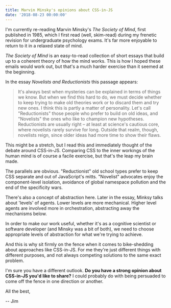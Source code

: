 ```yaml
---
title: Marvin Minsky's opinions about CSS-in-JS
date: '2018-08-23 00:00:00'
---
```


I'm currently re-reading Marvin Minsky's _The Society of Mind_, first published in 1985, which I first read (well, skim-read) during my frenetic revision for undergraduate psychology exams. It's far more enjoyable to return to it in a relaxed state of mind.

_The Society of Mind_ is an easy-to-read collection of short essays that build up to a coherent theory of how the mind works. This is how I hoped these emails would work out, but that's a much harder exercise than it seemed at the beginning.

In the essay _Novelists and Reductionists_ this passage appears:

> It's always best when mysteries can be explained in terms of things we know. But when we find this hard to do, we must decide whether to keep trying to make old theories work or to discard them and try new ones. I think this is partly a matter of personality. Let's call "Reductionists" those people who prefer to build on old ideas, and "Novelists" the ones who like to champion new hypotheses. Reductionists are usually right – at least at science's cautious core, where novelists rarely survive for long. Outside that realm, though, novelists reign, since older ideas had more time to show their flaws.

This might be a stretch, but I read this and immediately thought of the debate around CSS-in-JS. Comparing CSS to the inner workings of the human mind is of course a facile exercise, but that's the leap my brain made.

The parallels are obvious. "Reductionist" old school types prefer to keep CSS separate and out of JavaScript's mitts. "Novelist" advocates enjoy the component-level isolation, avoidance of global namespace pollution and the end of the specificity wars.

There's also a concept of abstraction here. Later in the essay, Minksy talks about 'levels' of agents. Lower levels are more mechanical. Higher level agents are involved more in orchestration, abstracting away the mechanisms below.

In order to make our work useful, whether it's as a cognitive scientist or software developer (and Minsky was a bit of both), we need to choose appropriate levels of abstraction for what we're trying to achieve.

And this is why sit firmly on the fence when it comes to bike-shedding about approaches like CSS-in-JS. For me they're just different things with different purposes, and not always competing solutions to the same exact problem.

I'm sure you have a different outlook. __Do you have a strong opinion about CSS-in-JS you'd like to share?__ I could probably do with being persuaded to come off the fence in one direction or another.

All the best,

-- Jim
